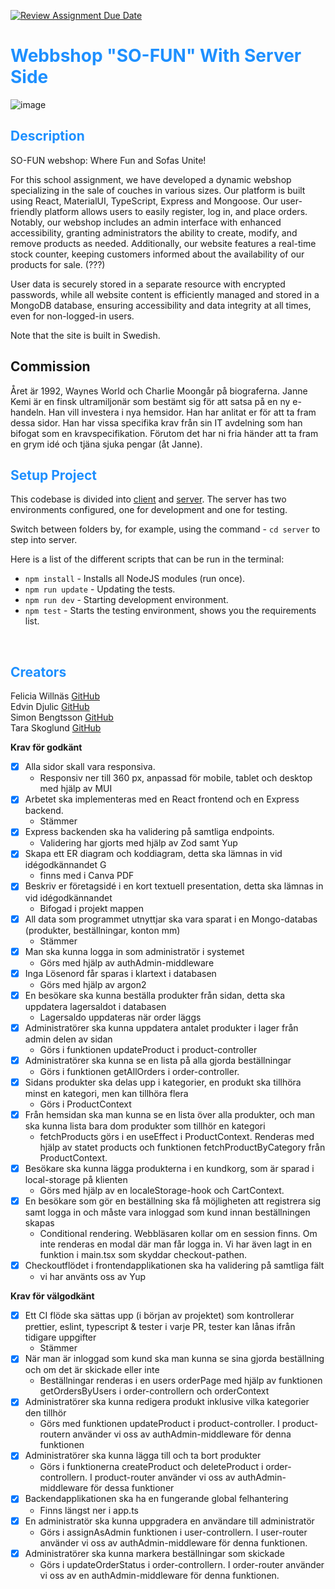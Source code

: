 [![Review Assignment Due Date](https://classroom.github.com/assets/deadline-readme-button-24ddc0f5d75046c5622901739e7c5dd533143b0c8e959d652212380cedb1ea36.svg)](https://github.com/Sillen00/FEST---Webbshop)

# <span style="color:dodgerblue">Webbshop "SO-FUN" With Server Side </span>
![image](https://github.com/Sillen00/FEST-Webbshop-SOFUN/assets/114336470/31512616-a120-4917-97e8-ddbe88744543)

## <span style="color:dodgerblue"> Description </span>

SO-FUN webshop: Where Fun and Sofas Unite!

For this school assignment, we have developed a dynamic webshop specializing in the sale of couches in various sizes. Our platform is built using React, MaterialUI, TypeScript, Express and Mongoose. Our user-friendly platform allows users to easily register, log in, and place orders. Notably, our webshop includes an admin interface with enhanced accessibility, granting administrators the ability to create, modify, and remove products as needed. Additionally, our website features a real-time stock counter, keeping customers informed about the availability of our products for sale. (???)

User data is securely stored in a separate resource with encrypted passwords, while all website content is efficiently managed and stored in a MongoDB database, ensuring accessibility and data integrity at all times, even for non-logged-in users.

Note that the site is built in Swedish.

## Commission

Året är 1992, Waynes World och Charlie Moongår på biograferna. Janne Kemi är en finsk ultramiljonär som bestämt sig för att satsa på en ny e-handeln. Han vill investera i nya hemsidor. Han har anlitat er för att ta fram dessa sidor. Han har vissa specifika krav från sin IT avdelning som han bifogat som en kravspecifikation. Förutom det har ni fria händer att ta fram en grym idé och tjäna sjuka pengar (åt Janne).

## <span style="color:dodgerblue"> Setup Project </span>

This codebase is divided into [client](./client/) and [server](./server/).
The server has two environments configured, one for development and one for testing.

Switch between folders by, for example, using the command - `cd server` to step into server.

Here is a list of the different scripts that can be run in the terminal:

- `npm install` - Installs all NodeJS modules (run once).
- `npm run update` - Updating the tests.
- `npm run dev` - Starting development environment.
- `npm test` - Starts the testing environment, shows you the requirements list.

<br>

## <span style="color:dodgerblue"> Creators </span>

Felicia Willnäs [GitHub](https://github.com/feliciawillnas)<br>
Edvin Djulic [GitHub](https://github.com/Edvindjulic) <br>
Simon Bengtsson [GitHub](https://github.com/Sillen00)<br>
Tara Skoglund [GitHub](https://github.com/TaraSkoglund)

**Krav för godkänt**

- [x] Alla sidor skall vara responsiva.
  - Responsiv ner till 360 px, anpassad för mobile, tablet och desktop med hjälp av MUI
- [x] Arbetet ska implementeras med en React frontend och en Express backend.
  - Stämmer
- [x] Express backenden ska ha validering på samtliga endpoints.
  - Validering har gjorts med hjälp av Zod samt Yup
- [x] Skapa ett ER diagram och koddiagram, detta ska lämnas in vid idégodkännandet G
  - finns med i Canva PDF
- [x] Beskriv er företagsidé i en kort textuell presentation, detta ska lämnas in vid idégodkännandet
  - Bifogad i projekt mappen
- [x] All data som programmet utnyttjar ska vara sparat i en Mongo-databas (produkter, beställningar, konton mm)
  - Stämmer
- [x] Man ska kunna logga in som administratör i systemet
  - Görs med hjälp av authAdmin-middleware
- [x] Inga Lösenord får sparas i klartext i databasen
  - Görs med hjälp av argon2
- [x] En besökare ska kunna beställa produkter från sidan, detta ska uppdatera lagersaldot i databasen
  - Lagersaldo uppdateras när order läggs
- [x] Administratörer ska kunna uppdatera antalet produkter i lager från admin delen av sidan
  - Görs i funktionen updateProduct i product-controller
- [x] Administratörer ska kunna se en lista på alla gjorda beställningar
  - Görs i funktionen getAllOrders i order-controller.
- [x] Sidans produkter ska delas upp i kategorier, en produkt ska tillhöra minst en kategori, men kan tillhöra flera
  - Görs i ProductContext
- [x] Från hemsidan ska man kunna se en lista över alla produkter, och man ska kunna lista bara dom produkter som tillhör en kategori
  - fetchProducts görs i en useEffect i ProductContext. Renderas med hjälp av statet products och funktionen fetchProductByCategory från ProductContext.
- [x] Besökare ska kunna lägga produkterna i en kundkorg, som är sparad i local-storage på klienten
  - Görs med hjälp av en localeStorage-hook och CartContext.
- [x] En besökare som gör en beställning ska få möjligheten att registrera sig samt logga in och måste vara inloggad som kund innan beställningen skapas
  - Conditional rendering. Webbläsaren kollar om en session finns. Om inte renderas en modal där man får logga in. Vi har även lagt in en funktion i main.tsx som skyddar checkout-pathen.
- [x] Checkoutflödet i frontendapplikationen ska ha validering på samtliga fält
  - vi har använts oss av Yup

**Krav för välgodkänt**

- [x] Ett CI flöde ska sättas upp (i början av projektet) som kontrollerar prettier, eslint, typescript & tester i varje PR, tester kan lånas ifrån tidigare uppgifter
  - Stämmer
- [x] När man är inloggad som kund ska man kunna se sina gjorda beställning och om det är skickade eller inte
  - Beställningar renderas i en users orderPage med hjälp av funktionen getOrdersByUsers i order-controllern och orderContext
- [x] Administratörer ska kunna redigera produkt inklusive vilka kategorier den tillhör
  - Görs med funktionen updateProduct i product-controller. I product-routern använder vi oss av authAdmin-middleware för denna funktionen
- [x] Administratörer ska kunna lägga till och ta bort produkter
  - Görs i funktionerna createProduct och deleteProduct i order-controllern. I product-router använder vi oss av authAdmin-middleware för dessa funktioner
- [x] Backendapplikationen ska ha en fungerande global felhantering
  - Finns längst ner i app.ts
- [x] En administratör ska kunna uppgradera en användare till administratör
  - Görs i assignAsAdmin funktionen i user-controllern. I user-router använder vi oss av authAdmin-middleware för denna funktionen.
- [x] Administratörer ska kunna markera beställningar som skickade
  - Görs i updateOrderStatus i order-controllern. I order-router använder vi oss av en authAdmin-middleware för denna funktionen.
